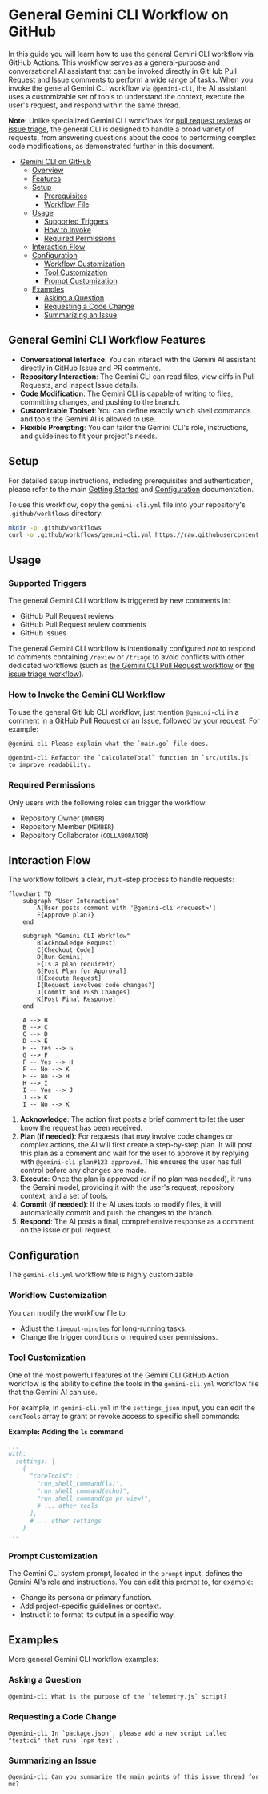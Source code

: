 # General Gemini CLI Workflow on GitHub

In this guide you will learn how to use the general Gemini CLI workflow via GitHub Actions. This workflow serves as a general-purpose and conversational AI assistant that can be invoked directly in GitHub Pull Request and Issue comments to perform a wide range of tasks. When you invoke the general Gemini CLI workflow via `@gemini-cli`, the AI assistant uses a customizable set of tools to understand the context, execute the user's request, and respond within the same thread.

**Note:** Unlike specialized Gemini CLI workflows for [pull request reviews](../pr-review) or [issue triage](../issue-triage), the general CLI is designed to handle a broad variety of requests, from answering questions about the code to performing complex code modifications, as demonstrated further in this document.

- [Gemini CLI on GitHub](#gemini-cli-on-github)
  - [Overview](#overview)
  - [Features](#features)
  - [Setup](#setup)
    - [Prerequisites](#prerequisites)
    - [Workflow File](#workflow-file)
  - [Usage](#usage)
    - [Supported Triggers](#supported-triggers)
    - [How to Invoke](#how-to-invoke)
    - [Required Permissions](#required-permissions)
  - [Interaction Flow](#interaction-flow)
  - [Configuration](#configuration)
    - [Workflow Customization](#workflow-customization)
    - [Tool Customization](#tool-customization)
    - [Prompt Customization](#prompt-customization)
  - [Examples](#examples)
    - [Asking a Question](#asking-a-question)
    - [Requesting a Code Change](#requesting-a-code-change)
    - [Summarizing an Issue](#summarizing-an-issue)

## General Gemini CLI Workflow Features

- **Conversational Interface**: You can interact with the Gemini AI assistant directly in GitHub Issue and PR comments.
- **Repository Interaction**: The Gemini CLI can read files, view diffs in Pull Requests, and inspect Issue details.
- **Code Modification**: The Gemini CLI is capable of writing to files, committing changes, and pushing to the branch.
- **Customizable Toolset**: You can define exactly which shell commands and tools the Gemini AI is allowed to use.
- **Flexible Prompting**: You can tailor the Gemini CLI's role, instructions, and guidelines to fit your project's needs.

## Setup

For detailed setup instructions, including prerequisites and authentication, please refer to the main [Getting Started](../../README.md#getting-started) and [Configuration](../../README.md#configuration) documentation.

To use this workflow, copy the `gemini-cli.yml` file into your repository's `.github/workflows` directory:

```bash
mkdir -p .github/workflows
curl -o .github/workflows/gemini-cli.yml https://raw.githubusercontent.com/google-github-actions/run-gemini-cli/main/workflows/gemini-cli/gemini-cli.yml
```

## Usage

### Supported Triggers

The general Gemini CLI workflow is triggered by new comments in:

- GitHub Pull Request reviews
- GitHub Pull Request review comments
- GitHub Issues

The general Gemini CLI workflow is intentionally configured *not* to respond to comments containing `/review` or `/triage` to avoid conflicts with other dedicated workflows (such as [the Gemini CLI Pull Request workflow](../pr-review) or [the issue triage workflow](../issue-triage)).

### How to Invoke the Gemini CLI Workflow

To use the general GitHub CLI workflow, just mention `@gemini-cli` in a comment in a GitHub Pull Request or an Issue, followed by your request. For example:

```
@gemini-cli Please explain what the `main.go` file does.
```

```
@gemini-cli Refactor the `calculateTotal` function in `src/utils.js` to improve readability.
```

### Required Permissions

Only users with the following roles can trigger the workflow:

- Repository Owner (`OWNER`)
- Repository Member (`MEMBER`)
- Repository Collaborator (`COLLABORATOR`)

## Interaction Flow

The workflow follows a clear, multi-step process to handle requests:

```mermaid
flowchart TD
    subgraph "User Interaction"
        A[User posts comment with '@gemini-cli <request>']
        F{Approve plan?}
    end

    subgraph "Gemini CLI Workflow"
        B[Acknowledge Request]
        C[Checkout Code]
        D[Run Gemini]
        E{Is a plan required?}
        G[Post Plan for Approval]
        H[Execute Request]
        I{Request involves code changes?}
        J[Commit and Push Changes]
        K[Post Final Response]
    end

    A --> B
    B --> C
    C --> D
    D --> E
    E -- Yes --> G
    G --> F
    F -- Yes --> H
    F -- No --> K
    E -- No --> H
    H --> I
    I -- Yes --> J
    J --> K
    I -- No --> K
```

1.  **Acknowledge**: The action first posts a brief comment to let the user know the request has been received.
2.  **Plan (if needed)**: For requests that may involve code changes or complex actions, the AI will first create a step-by-step plan. It will post this plan as a comment and wait for the user to approve it by replying with `@gemini-cli plan#123 approved`. This ensures the user has full control before any changes are made.
3.  **Execute**: Once the plan is approved (or if no plan was needed), it runs the Gemini model, providing it with the user's request, repository context, and a set of tools.
4.  **Commit (if needed)**: If the AI uses tools to modify files, it will automatically commit and push the changes to the branch.
5.  **Respond**: The AI posts a final, comprehensive response as a comment on the issue or pull request.

## Configuration

The `gemini-cli.yml` workflow file is highly customizable.

### Workflow Customization

You can modify the workflow file to:

- Adjust the `timeout-minutes` for long-running tasks.
- Change the trigger conditions or required user permissions.

### Tool Customization

One of the most powerful features of the Gemini CLI GitHub Action workflow is the ability to define the tools in the `gemini-cli.yml` workflow file that the Gemini AI can use.

For example, in `gemini-cli.yml` in the `settings_json` input, you can edit the `coreTools` array to grant or revoke access to specific shell commands:

**Example: Adding the `ls` command**

```yaml
...
with:
  settings: |
    {
      "coreTools": [
        "run_shell_command(ls)",
        "run_shell_command(echo)",
        "run_shell_command(gh pr view)",
        # ... other tools
      ],
      # ... other settings
    }
...
```

### Prompt Customization

The Gemini CLI system prompt, located in the `prompt` input, defines the Gemini AI's role and instructions. You can edit this prompt to, for example:

- Change its persona or primary function.
- Add project-specific guidelines or context.
- Instruct it to format its output in a specific way.

## Examples

More general Gemini CLI workflow examples:

### Asking a Question

```
@gemini-cli What is the purpose of the `telemetry.js` script?
```

### Requesting a Code Change

```
@gemini-cli In `package.json`, please add a new script called "test:ci" that runs `npm test`.
```

### Summarizing an Issue

```
@gemini-cli Can you summarize the main points of this issue thread for me?
```

[Google AI Studio]: https://aistudio.google.com/apikey
